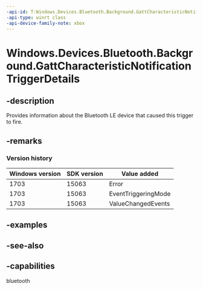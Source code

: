 ```yaml
---
-api-id: T:Windows.Devices.Bluetooth.Background.GattCharacteristicNotificationTriggerDetails
-api-type: winrt class
-api-device-family-note: xbox
---
```


<!-- Class syntax.
public class GattCharacteristicNotificationTriggerDetails : Windows.Devices.Bluetooth.Background.IGattCharacteristicNotificationTriggerDetails, Windows.Devices.Bluetooth.Background.IGattCharacteristicNotificationTriggerDetails2
-->

# Windows.Devices.Bluetooth.Background.GattCharacteristicNotificationTriggerDetails

## -description
Provides information about the Bluetooth LE device that caused this trigger to fire.

## -remarks

### Version history

| Windows version | SDK version | Value added |
| -- | -- | -- |
| 1703 | 15063 | Error |
| 1703 | 15063 | EventTriggeringMode |
| 1703 | 15063 | ValueChangedEvents |

## -examples

## -see-also

## -capabilities
bluetooth
